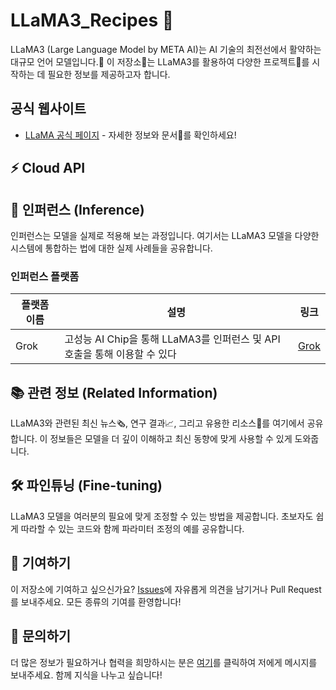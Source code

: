 # LLaMA3_Recipes 🦙

LLaMA3 (Large Language Model by META AI)는 AI 기술의 최전선에서 활약하는 대규모 언어 모델입니다.🌟 이 저장소📁는 LLaMA3를 활용하여 다양한 프로젝트🚀를 시작하는 데 필요한 정보를 제공하고자 합니다.

## 공식 웹사이트
- [LLaMA 공식 페이지](https://llama.meta.com/) - 자세한 정보와 문서📄를 확인하세요!

## ⚡️ Cloud API 


## 🤖 인퍼런스 (Inference)
인퍼런스는 모델을 실제로 적용해 보는 과정입니다. 여기서는 LLaMA3 모델을 다양한 시스템에 통합하는 법에 대한 실제 사례들을 공유합니다.

### 인퍼런스 플랫폼
| 플랫폼 이름 | 설명 | 링크 |
|------------|------|------|
| Grok | 고성능 AI Chip을 통해 LLaMA3를 인퍼런스 및 API 호출을 통해 이용할 수 있다 | [Grok](https://groq.com/) |


## 📚 관련 정보 (Related Information)
LLaMA3와 관련된 최신 뉴스🗞️, 연구 결과📈, 그리고 유용한 리소스🔗를 여기에서 공유합니다. 이 정보들은 모델을 더 깊이 이해하고 최신 동향에 맞게 사용할 수 있게 도와줍니다.



## 🛠️ 파인튜닝 (Fine-tuning)
LLaMA3 모델을 여러분의 필요에 맞게 조정할 수 있는 방법을 제공합니다. 초보자도 쉽게 따라할 수 있는 코드와 함께 파라미터 조정의 예를 공유합니다.








## 🙌 기여하기
이 저장소에 기여하고 싶으신가요? [Issues](https://github.com/your-github/LLaMA3_Recipes/issues)에 자유롭게 의견을 남기거나 Pull Request를 보내주세요. 모든 종류의 기여를 환영합니다!

## 📩 문의하기
더 많은 정보가 필요하거나 협력을 희망하시는 분은 [여기](https://github.com/your-github/LLaMA3_Recipes)를 클릭하여 저에게 메시지를 보내주세요. 함께 지식을 나누고 싶습니다!
